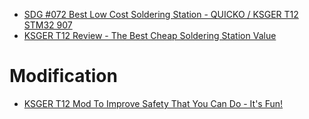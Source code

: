 - [SDG #072 Best Low Cost Soldering Station - QUICKO / KSGER T12 STM32 907](https://youtu.be/AMvZfOWkApw)
- [KSGER T12 Review - The Best Cheap Soldering Station Value](https://youtu.be/eKQC9G5SYII)

# Modification
- [KSGER T12 Mod To Improve Safety That You Can Do - It's Fun!](https://youtu.be/9BnxiF-gQwQ)
